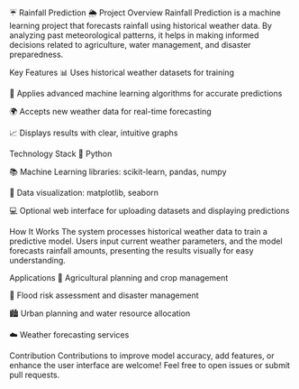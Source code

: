 ☔ Rainfall Prediction 🌦️
Project Overview
Rainfall Prediction is a machine learning project that forecasts rainfall using historical weather data. By analyzing past meteorological patterns, it helps in making informed decisions related to agriculture, water management, and disaster preparedness.

Key Features
📊 Uses historical weather datasets for training

🤖 Applies advanced machine learning algorithms for accurate predictions

🌍 Accepts new weather data for real-time forecasting

📈 Displays results with clear, intuitive graphs

Technology Stack
🐍 Python

📚 Machine Learning libraries: scikit-learn, pandas, numpy

🎨 Data visualization: matplotlib, seaborn

💻 Optional web interface for uploading datasets and displaying predictions

How It Works
The system processes historical weather data to train a predictive model. Users input current weather parameters, and the model forecasts rainfall amounts, presenting the results visually for easy understanding.

Applications
🌾 Agricultural planning and crop management

🌊 Flood risk assessment and disaster management

🏙️ Urban planning and water resource allocation

☁️ Weather forecasting services

Contribution
Contributions to improve model accuracy, add features, or enhance the user interface are welcome! Feel free to open issues or submit pull requests.
